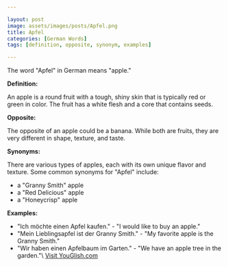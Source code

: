 ```yaml
---

layout: post
image: assets/images/posts/Apfel.png
title: Apfel
categories: [German Words]
tags: [definition, opposite, synonym, examples]

---
```


The word "Apfel" in German means "apple."

**Definition:**

An apple is a round fruit with a tough, shiny skin that is typically red or green in color. The fruit has a white flesh and a core that contains seeds.

**Opposite:**

The opposite of an apple could be a banana. While both are fruits, they are very different in shape, texture, and taste.

**Synonyms:**

There are various types of apples, each with its own unique flavor and texture. Some common synonyms for "Apfel" include:

- a "Granny Smith" apple
- a "Red Delicious" apple
- a "Honeycrisp" apple

**Examples:**

- "Ich möchte einen Apfel kaufen." - "I would like to buy an apple."
- "Mein Lieblingsapfel ist der Granny Smith." - "My favorite apple is the Granny Smith."
- "Wir haben einen Apfelbaum im Garten." - "We have an apple tree in the garden."\ <a id="yg-widget-0" class="youglish-widget" data-query="Apfel" data-lang="german" data-components="8412" data-auto-start="0" data-bkg-color="theme_light" data-title="How%20to%20pronounce%20Apfel%20in%20German"  rel="nofollow" href="https://youglish.com">Visit YouGlish.com</a><script async src="https://youglish.com/public/emb/widget.js" charset="utf-8"></script>